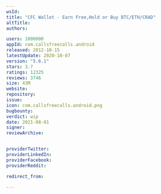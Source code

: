 ```yaml
---
wsId: 
title: "CFC Wallet - Earn Free,Hold or Buy BTC/ETH/CRAD"
altTitle: 
authors:

users: 1000000
appId: com.callsfreecalls.android
released: 2012-10-15
latestUpdate: 2020-10-07
version: "5.6.1"
stars: 3.7
ratings: 12325
reviews: 3746
size: 43M
website: 
repository: 
issue: 
icon: com.callsfreecalls.android.png
bugbounty: 
verdict: wip
date: 2021-08-01
signer: 
reviewArchive:


providerTwitter: 
providerLinkedIn: 
providerFacebook: 
providerReddit: 

redirect_from:

---
```



